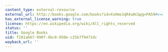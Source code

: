 ```yaml
---
content_type: external-resource
external_url: http://books.google.com/books?id=XsHmeJqR4uAC&pg=PA59#v=onepage
has_external_license_warning: true
license: https://en.wikipedia.org/wiki/All_rights_reserved
status: ''
title: Google Books
uid: f281ab67-990f-4bc0-950e-c25b7f9471dc
wayback_url: ''
---
```

